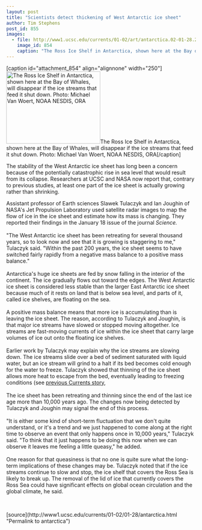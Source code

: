 ```yaml
---
layout: post
title: "Scientists detect thickening of West Antarctic ice sheet"
author: Tim Stephens
post_id: 855
images:
  - file: http://www1.ucsc.edu/currents/01-02/art/antarctica.02-01-28.250.jpg
    image_id: 854
    caption: "The Ross Ice Shelf in Antarctica, shown here at the Bay of Whales, will disappear if the ice streams that feed it shut down. Photo: Michael Van Woert, NOAA NESDIS, ORA"
---
```


[caption id="attachment_854" align="alignnone" width="250"]<a href="http://localhost/mysite/wp-content/uploads/2002/01/antarctica.02-01-28.250.jpg"><img class="size-full wp-image-854" src="http://localhost/mysite/wp-content/uploads/2002/01/antarctica.02-01-28.250.jpg" alt="The Ross Ice Shelf in Antarctica, shown here at the Bay of Whales, will disappear if the ice streams that feed it shut down. Photo: Michael Van Woert, NOAA NESDIS, ORA" width="250" height="192" /></a>The Ross Ice Shelf in Antarctica, shown here at the Bay of Whales, will disappear if the ice streams that feed it shut down. Photo: Michael Van Woert, NOAA NESDIS, ORA[/caption]
<p>
  The stability of the West Antarctic ice sheet has long been a concern because of the potentially catastrophic rise in sea level that would result from its collapse. Researchers at UCSC and NASA now report that, contrary to previous studies, at least one part of the ice sheet is actually growing rather than shrinking.
</p>Assistant professor of Earth sciences Slawek Tulaczyk and Ian Joughin of NASA's Jet Propulsion Laboratory used satellite radar images to map the flow of ice in the ice sheet and estimate how its mass is changing. They reported their findings in the January 18 issue of the journal <i>Science.</i><br>
<br>
"The West Antarctic ice sheet has been retreating for several thousand years, so to look now and see that it is growing is staggering to me," Tulaczyk said. "Within the past 200 years, the ice sheet seems to have switched fairly rapidly from a negative mass balance to a positive mass balance."<br>
<br>
Antarctica's huge ice sheets are fed by snow falling in the interior of the continent. The ice gradually flows out toward the edges. The West Antarctic ice sheet is considered less stable than the larger East Antarctic ice sheet because much of it rests on land that is below sea level, and parts of it, called ice shelves, are floating on the sea.<br>
<br>
A positive mass balance means that more ice is accumulating than is leaving the ice sheet. The reason, according to Tulaczyk and Joughin, is that major ice streams have slowed or stopped moving altogether. Ice streams are fast-moving currents of ice within the ice sheet that carry large volumes of ice out onto the floating ice shelves.<br>
<br>
Earlier work by Tulaczyk may explain why the ice streams are slowing down. The ice streams slide over a bed of sediment saturated with liquid water, but an ice stream will grind to a halt if its bed becomes cold enough for the water to freeze. Tulaczyk showed that thinning of the ice sheet allows more heat to escape from the bed, eventually leading to freezing conditions (see <a href="http://www.ucsc.edu/currents/00-01/01-08/ice.html">previous Currents story</a>, <b><br>
<br></b>The ice sheet has been retreating and thinning since the end of the last ice age more than 10,000 years ago. The changes now being detected by Tulaczyk and Joughin may signal the end of this process.<br>
<br>
"It is either some kind of short-term fluctuation that we don't quite understand, or it's a trend and we just happened to come along at the right time to observe an event that only happens once in 10,000 years," Tulaczyk said. "To think that it just happens to be doing this now when we can observe it leaves me feeling a little queasy," he added.<br>
<br>
One reason for that queasiness is that no one is quite sure what the long-term implications of these changes may be. Tulaczyk noted that if the ice streams continue to slow and stop, the ice shelf that covers the Ross Sea is likely to break up. The removal of the lid of ice that currently covers the Ross Sea could have significant effects on global ocean circulation and the global climate, he said.
<p>
  <br>

</p>
<p>

</p>
[source](http://www1.ucsc.edu/currents/01-02/01-28/antarctica.html "Permalink to antarctica")
